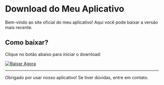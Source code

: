 # Download do Meu Aplicativo

Bem-vindo ao site oficial do meu aplicativo! Aqui você pode baixar a versão mais recente.

## Como baixar?
Clique no botão abaixo para iniciar o download:

[![Baixar Agora](https://img.shields.io/badge/Download-Agora-blue)](SEU-LINK-DE-DOWNLOAD)

---

Obrigado por usar nosso aplicativo! Se tiver dúvidas, entre em contato.
